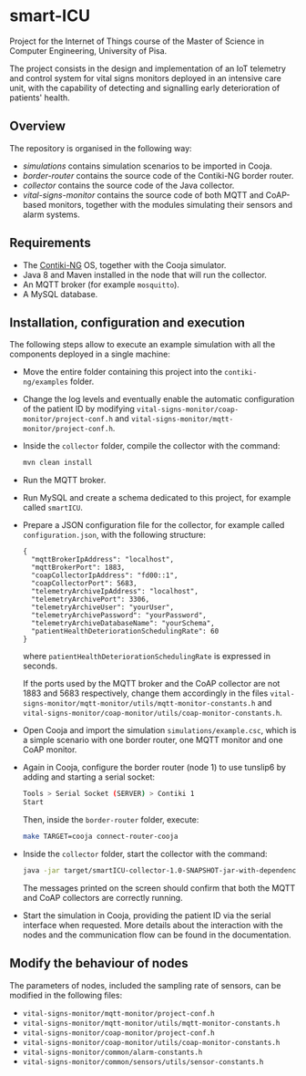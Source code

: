 # smart-ICU

Project for the Internet of Things course of the Master of Science 
in Computer Engineering, University of Pisa.

The project consists in the design and implementation of an IoT telemetry and control system for 
vital signs monitors deployed in an intensive care unit, with the capability of detecting and 
signalling early deterioration of patients' health.

## Overview
The repository is organised in the following way:
- _simulations_ contains simulation scenarios to be imported in Cooja.
- _border-router_ contains the source code of the Contiki-NG border router.
- _collector_ contains the source code of the Java collector.
- _vital-signs-monitor_ contains the source code of both MQTT and CoAP-based monitors,
  together with the modules simulating their sensors and alarm systems.

## Requirements
- The [Contiki-NG](https://github.com/contiki-ng/contiki-ng) OS, together with the Cooja simulator.
- Java 8 and Maven installed in the node that will run the collector.
- An MQTT broker (for example ```mosquitto```).
- A MySQL database.

## Installation, configuration and execution
The following steps allow to execute an example simulation with all the components deployed
in a single machine:
- Move the entire folder containing this project into the ```contiki-ng/examples``` folder.
- Change the log levels and eventually enable the automatic configuration of the patient ID 
  by modifying ```vital-signs-monitor/coap-monitor/project-conf.h``` and 
  ```vital-signs-monitor/mqtt-monitor/project-conf.h```.
- Inside the ```collector``` folder, compile the collector with the command:
  ```bash
  mvn clean install
  ```
- Run the MQTT broker.
- Run MySQL and create a schema dedicated to this project, for example called ```smartICU```.
- Prepare a JSON configuration file for the collector, for example called ```configuration.json```,
  with the following structure:
  ```
  {
    "mqttBrokerIpAddress": "localhost",
    "mqttBrokerPort": 1883,
    "coapCollectorIpAddress": "fd00::1",
    "coapCollectorPort": 5683,
    "telemetryArchiveIpAddress": "localhost",
    "telemetryArchivePort": 3306,
    "telemetryArchiveUser": "yourUser",
    "telemetryArchivePassword": "yourPassword",
    "telemetryArchiveDatabaseName": "yourSchema",
    "patientHealthDeteriorationSchedulingRate": 60
  }
  ```
  where ```patientHealthDeteriorationSchedulingRate``` is expressed in seconds. 

  If the ports used by the MQTT broker and the CoAP collector are not 1883 and 5683 respectively,
  change them accordingly in the files ```vital-signs-monitor/mqtt-monitor/utils/mqtt-monitor-constants.h```
  and ```vital-signs-monitor/coap-monitor/utils/coap-monitor-constants.h```.
- Open Cooja and import the simulation ```simulations/example.csc```, which is a simple scenario with
  one border router, one MQTT monitor and one CoAP monitor.
- Again in Cooja, configure the border router (node 1) to use tunslip6 by adding and starting a serial socket:
  ```bash
  Tools > Serial Socket (SERVER) > Contiki 1
  Start
  ```
  Then, inside the ```border-router``` folder, execute:
  ```bash
  make TARGET=cooja connect-router-cooja
  ```
- Inside the ```collector``` folder, start the collector with the command:
  ```bash
  java -jar target/smartICU-collector-1.0-SNAPSHOT-jar-with-dependencies.jar -c configuration.json
  ```
  The messages printed on the screen should confirm that both the MQTT and CoAP collectors 
  are correctly running.
- Start the simulation in Cooja, providing the patient ID via the serial interface when requested.
  More details about the interaction with the nodes and the communication flow can be found
  in the documentation.

## Modify the behaviour of nodes
The parameters of nodes, included the sampling rate of sensors, can be modified in the following files:
- ```vital-signs-monitor/mqtt-monitor/project-conf.h```
- ```vital-signs-monitor/mqtt-monitor/utils/mqtt-monitor-constants.h```
- ```vital-signs-monitor/coap-monitor/project-conf.h```
- ```vital-signs-monitor/coap-monitor/utils/coap-monitor-constants.h```
- ```vital-signs-monitor/common/alarm-constants.h```
- ```vital-signs-monitor/common/sensors/utils/sensor-constants.h```